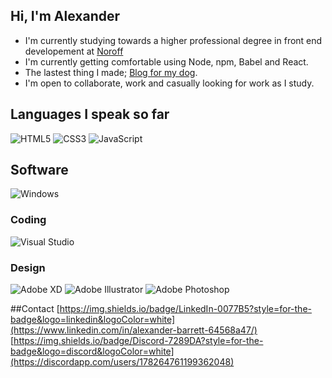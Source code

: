 ## Hi, I'm Alexander

- I'm currently studying towards a higher professional degree in front end developement at [Noroff](https://www.noroff.no/en/studies/vocational-school/front-end-development)
- I'm currently getting comfortable using Node, npm, Babel and React.
- The lastest thing I made; [Blog for my dog](https://deft-scone-ef0e91.netlify.app/index.html).
- I'm open to collaborate, work and casually looking for work as I study.

## Languages I speak so far
![HTML5](https://img.shields.io/badge/html5-%23E34F26.svg?style=for-the-badge&logo=html5&logoColor=white)
![CSS3](https://img.shields.io/badge/css3-%231572B6.svg?style=for-the-badge&logo=css3&logoColor=white)
![JavaScript](https://img.shields.io/badge/javascript-%23323330.svg?style=for-the-badge&logo=javascript&logoColor=%23F7DF1E)

## Software
![Windows](https://img.shields.io/badge/Windows-0078D6?style=for-the-badge&logo=windows&logoColor=white)

### Coding
![Visual Studio](https://img.shields.io/badge/Visual%20Studio-5C2D91.svg?style=for-the-badge&logo=visual-studio&logoColor=white)

### Design
![Adobe XD](https://img.shields.io/badge/Adobe%20XD-470137?style=for-the-badge&logo=Adobe%20XD&logoColor=#FF61F6)
![Adobe Illustrator](https://img.shields.io/badge/adobe%20illustrator-%23FF9A00.svg?style=for-the-badge&logo=adobe%20illustrator&logoColor=white)
![Adobe Photoshop](https://img.shields.io/badge/adobe%20photoshop-%2331A8FF.svg?style=for-the-badge&logo=adobe%20photoshop&logoColor=white)

##Contact
[https://img.shields.io/badge/LinkedIn-0077B5?style=for-the-badge&logo=linkedin&logoColor=white](https://www.linkedin.com/in/alexander-barrett-64568a47/)
[https://img.shields.io/badge/Discord-7289DA?style=for-the-badge&logo=discord&logoColor=white](https://discordapp.com/users/178264761199362048)
